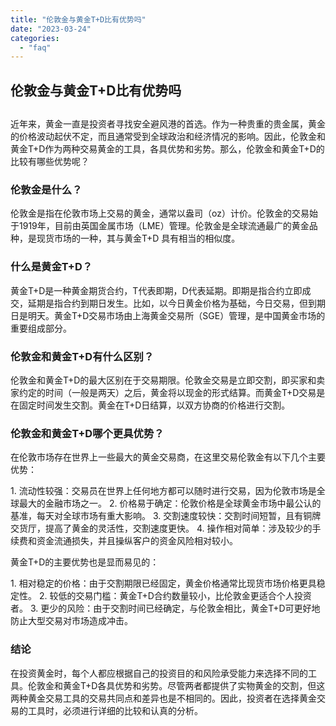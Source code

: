```yaml
---
title: "伦敦金与黄金T+D比有优势吗"
date: "2023-03-24"
categories: 
  - "faq"
---
```


## 伦敦金与黄金T+D比有优势吗

## 

近年来，黄金一直是投资者寻找安全避风港的首选。作为一种贵重的贵金属，黄金的价格波动起伏不定，而且通常受到全球政治和经济情况的影响。因此，伦敦金和黄金T+D作为两种交易黄金的工具，各具优势和劣势。那么，伦敦金和黄金T+D的比较有哪些优势呢？

### 伦敦金是什么？

伦敦金是指在伦敦市场上交易的黄金，通常以盎司（oz）计价。伦敦金的交易始于1919年，目前由英国金属市场（LME）管理。伦敦金是全球流通最广的黄金品种，是现货市场的一种，其与黄金T+D 具有相当的相似度。

### 什么是黄金T+D？

黄金T+D是一种黄金期货合约，T代表即期，D代表延期。即期是指合约立即成交，延期是指合约到期日发生。比如，以今日黄金价格为基础，今日交易，但到期日是明天。黄金T+D交易市场由上海黄金交易所（SGE）管理，是中国黄金市场的重要组成部分。

### 伦敦金和黄金T+D有什么区别？

伦敦金和黄金T+D的最大区别在于交易期限。伦敦金交易是立即交割，即买家和卖家约定的时间（一般是两天）之后，黄金将以现金的形式结算。而黄金T+D交易是在固定时间发生交割。黄金在T+D日结算，以双方协商的价格进行交割。

### 伦敦金和黄金T+D哪个更具优势？

在伦敦市场存在世界上一些最大的黄金交易商，在这里交易伦敦金有以下几个主要优势：

1\. 流动性较强：交易员在世界上任何地方都可以随时进行交易，因为伦敦市场是全球最大的金融市场之一。 2. 价格易于确定：伦敦价格是全球黄金市场中最公认的基准，每天对全球市场有重大影响。 3. 交割速度较快：交割时间短暂，且有铜牌交货厅，提高了黄金的灵活性，交割速度更快。 4. 操作相对简单：涉及较少的手续费和资金流通损失，并且操纵客户的资金风险相对较小。

黄金T+D的主要优势也是显而易见的：

1\. 相对稳定的价格：由于交割期限已经固定，黄金价格通常比现货市场价格更具稳定性。 2. 较低的交易门槛：黄金T+D合约数量较小，比伦敦金更适合个人投资者。 3. 更少的风险：由于交割时间已经确定，与伦敦金相比，黄金T+D可更好地防止大型交易对市场造成冲击。

### 结论

在投资黄金时，每个人都应根据自己的投资目的和风险承受能力来选择不同的工具。伦敦金和黄金T+D各具优势和劣势。尽管两者都提供了实物黄金的交割，但这两种黄金交易工具的交易共同点和差异也是不相同的。因此，投资者在选择黄金交易的工具时，必须进行详细的比较和认真的分析。
